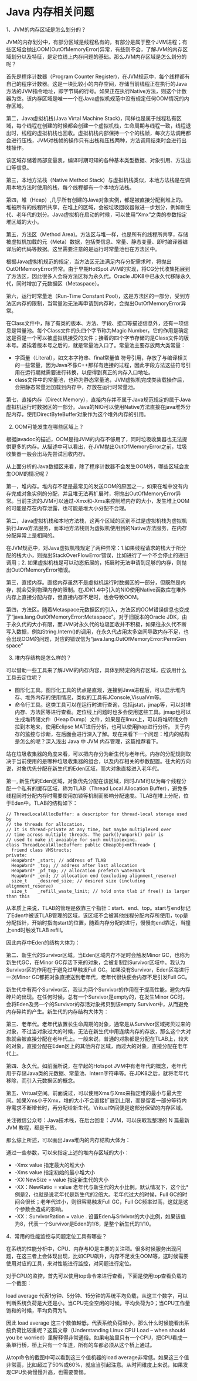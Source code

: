 # Java 内存相关问题

1、JVM的内存区域是怎么划分的？

JVM的内存划分中，有部分区域是线程私有的，有部分是属于整个JVM进程；有些区域会抛出OOM(OutOfMemoryError)异常，有些则不会，了解JVM的内存区域划分以及特征，是定位线上内存问题的基础。那么JVM内存区域是怎么划分的呢？

首先是程序计数器（Program Counter Register)，在JVM规范中，每个线程都有自己的程序计数器。这是一块比较小的内存空间，存储当前线程正在执行的Java方法的JVM指令地址，即字节码的行号。如果正在执行Native方法，则这个计数器为空。该内存区域是唯一一个在Java虚拟机规范中没有规定任何OOM情况的内存区域。

第二，Java虚拟机栈(Java Virtal Machine Stack)，同样也是属于线程私有区域，每个线程在创建的时候都会创建一个虚拟机栈，生命周期与线程一致，线程退出时，线程的虚拟机栈也回收。虚拟机栈内部保持一个个的栈帧，每次方法调用都会进行压栈，JVM对栈帧的操作只有出栈和压栈两种，方法调用结束时会进行出栈操作。

该区域存储着局部变量表，编译时期可知的各种基本类型数据、对象引用、方法出口等信息。

第三，本地方法栈（Native Method Stack）与虚拟机栈类似，本地方法栈是在调用本地方法时使用的栈，每个线程都有一个本地方法栈。

第四，堆（Heap）,几乎所有创建的Java对象实例，都是被直接分配到堆上的。堆被所有的线程所共享，在堆上的区域，会被垃圾回收器做进一步划分，例如新生代、老年代的划分。Java虚拟机在启动的时候，可以使用“Xmx”之类的参数指定堆区域的大小。

第五，方法区（Method Area)。方法区与堆一样，也是所有的线程所共享，存储被虚拟机加载的元（Meta）数据，包括类信息、常量、静态变量、即时编译器编译后的代码等数据。这里需要注意的是运行时常量池也在方法区中。

根据Java虚拟机规范的规定，当方法区无法满足内存分配需求时，将抛出OutOfMemoryError异常。由于早期HotSpot JVM的实现，将CG分代收集拓展到了方法区，因此很多人会将方法区称为永久代。Oracle JDK8中已永久代移除永久代，同时增加了元数据区（Metaspace）。

第六，运行时常量池（Run-Time Constant Pool)，这是方法区的一部分，受到方法区内存的限制，当常量池无法再申请到内存时，会抛出OutOfMemoryError异常。

在Class文件中，除了有类的版本、方法、字段、接口等描述信息外，还有一项信息是常量池。每个Class文件的头四个字节称为Magic Number，它的作用是确定这是否是一个可以被虚拟机接受的文件；接着的四个字节存储的是Class文件的版本号。紧挨着版本号之后的，就是常量池入口了。常量池主要存放两大类常量：

- 字面量（Literal），如文本字符串、final常量值
符号引用，存放了与编译相关的一些常量，因为Java不像C++那样有连接的过程，因此字段方法这些符号引用在运行期就需要进行转换，以便得到真正的内存入口地址。
- class文件中的常量池，也称为静态常量池，JVM虚拟机完成类装载操作后，会把静态常量池加载到内存中，存放在运行时常量池。

第七，直接内存（Direct Memory），直接内存并不属于Java规范规定的属于Java虚拟机运行时数据区的一部分。Java的NIO可以使用Native方法直接在java堆外分配内存，使用DirectByteBuffer对象作为这个堆外内存的引用。

2. OOM可能发生在哪些区域上？

根据javadoc的描述，OOM是指JVM的内存不够用了，同时垃圾收集器也无法提供更多的内存。从描述中可以看出，在JVM抛出OutOfMemoryError之前，垃圾收集器一般会出马先尝试回收内存。

从上面分析的Java数据区来看，除了程序计数器不会发生OOM外，哪些区域会发生OOM的情况呢？

第一，堆内存。堆内存不足是最常见的发送OOM的原因之一，如果在堆中没有内存完成对象实例的分配，并且堆无法再扩展时，将抛出OutOfMemoryError异常。当前主流的JVM可以通过-Xmx和-Xms来控制堆内存的大小，发生堆上OOM的可能是存在内存泄露，也可能是堆大小分配不合理。

第二，Java虚拟机栈和本地方法栈，这两个区域的区别不过是虚拟机栈为虚拟机执行Java方法服务，而本地方法栈则为虚拟机使用到的Native方法服务，在内存分配异常上是相同的。

在JVM规范中，对Java虚拟机栈规定了两种异常：1.如果线程请求的栈大于所分配的栈大小，则抛出StackOverFlowError错误，比如进行了一个不会停止的递归调用；2. 如果虚拟机栈是可以动态拓展的，拓展时无法申请到足够的内存，则抛出OutOfMemoryError错误。

第三，直接内存。直接内存虽然不是虚拟机运行时数据区的一部分，但既然是内存，就会受到物理内存的限制。在JDK1.4中引入的NIO使用Native函数库在堆外内存上直接分配内存，但直接内存不足时，也会导致OOM。

第四，方法区。随着Metaspace元数据区的引入，方法区的OOM错误信息也变成了“java.lang.OutOfMemoryError:Metaspace”。对于旧版本的Oracle JDK，由于永久代的大小有限，而JVM对永久代的垃圾回收并不积极，如果往永久代不断写入数据，例如String.Intern()的调用，在永久代占用太多空间导致内存不足，也会出现OOM的问题，对应的错误信为“java.lang.OutOfMemoryError:PermGen space”

3. 堆内存结构是怎么样的？

可以借助一些工具来了解JVM的内存内容，具体到特定的内存区域，应该用什么工具去定位呢？

* 图形化工具。图形化工具的优点是直观，连接到Java进程后，可以显示堆内存、堆外内存的使用情况，类似的工具有JConsole,VisualVm等。
* 命令行工具。这类工具可以在运行时进行查询，包括jstat，jmap等，可以对堆内存、方法区等进行查看。定位线上问题时也多会使用这些工具。jmap也可以生成堆转储文件（Heap Dump）文件，如果是在linux上，可以将堆转储文件拉到本地来，使用Eclipse MAT进行分析，也可以使用jhap进行分析。
关于内存的监控与诊断，在后面会进行深入了解。现在来看下一个问题：堆内的结构是怎么的呢？深入浅出 Java 中 JVM 内存管理，这篇推荐看下。

站在垃圾收集器的角度来看，可以把内存分为新生代与老年代。内存的分配规则取决于当前使用的是哪种垃圾收集器的组合，以及内存相关的参数配置。往大的方向说，对象优先分配在新生代的Eden区域，而大对象直接进入老年代。

第一, 新生代的Eden区域，对象优先分配在该区域，同时JVM可以为每个线程分配一个私有的缓存区域，称为TLAB（Thread Local Allocation Buffer），避免多线程同时分配内存时需要使用加锁等机制而影响分配速度。TLAB在堆上分配，位于Eden中。TLAB的结构如下：
```
// ThreadLocalAllocBuffer: a descriptor for thread-local storage used by  
// the threads for allocation.  
// It is thread-private at any time, but maybe multiplexed over  
// time across multiple threads. The park()/unpark() pair is  
// used to make it avaiable for such multiplexing.  
class ThreadLocalAllocBuffer: public CHeapObj<mtThread> {  
  friend class VMStructs;  
private:  
  HeapWord* _start; // address of TLAB  
  HeapWord* _top; // address after last allocation  
  HeapWord* _pf_top; // allocation prefetch watermark  
  HeapWord* _end; // allocation end (excluding alignment_reserve)  
  size_t    _desired_size; // desired size (including alignment_reserve)  
  size_t    _refill_waste_limit; // hold onto tlab if free() is larger than this
```
从本质上来说，TLAB的管理是依靠三个指针：start、end、top。start与end标记了Eden中被该TLAB管理的区域，该区域不会被其他线程分配内存所使用，top是分配指针，开始时指向start的位置，随着内存分配的进行，慢慢向end靠近，当撞上end时触发TLAB refill。

因此内存中Eden的结构大体为：

第二、新生代的Survivor区域。当Eden区域内存不足时会触发Minor GC，也称为新生代GC，在Minor GC存活下来的对象，会被复制到Survivor区域中。我认为Survivor区的作用在于避免过早触发Full GC。如果没有Survivor，Eden区每进行一次Minor GC都把对象直接送到老年代，老年代很快便会内存不足引发Full GC。

新生代中有两个Survivor区，我认为两个Survivor的作用在于提高性能，避免内存碎片的出现。在任何时候，总有一个Survivor是empty的，在发生Minor GC时，会将Eden及另一个的Survivor的存活对象拷贝到该empty Survivor中，从而避免内存碎片的产生。新生代的内存结构大体为：

第三、老年代。老年代放置长生命周期的对象，通常是从Survivor区域拷贝过来的对象，不过当对象过大的时候，无法在新生代中用连续内存的存放，那么这个大对象就会被直接分配在老年代上。一般来说，普通的对象都是分配在TLAB上，较大的对象，直接分配在Eden区上的其他内存区域，而过大的对象，直接分配在老年代上。

第四、永久代。如前面所说，在早起的Hotspot JVM中有老年代的概念，老年代用于存储Java类的元数据、常量池、Intern字符串等。在JDK8之后，就将老年代移除，而引入元数据区的概念。

第五、Vritual空间。前面说过，可以使用Xms与Xmx来指定堆的最小与最大空间。如果Xms小于Xmx，堆的大小不会直接扩展到上限，而是留着一部分等待内存需求不断增长时，再分配给新生代。Vritual空间便是这部分保留的内存区域。

关注微信公众号：Java技术栈，在后台回复：JVM，可以获取我整理的 N 篇最新JVM 教程，都是干货。

那么综上所述，可以画出Java堆内的内存结构大体为：

通过一些参数，可以来指定上述的堆内存区域的大小：

* -Xmx value 指定最大的堆大小
* -Xms value 指定初始的最小堆大小
* -XX:NewSize = value 指定新生代的大小
* -XX：NewRatio = value 老年代与新生代的大小比例。默认情况下，这个比*例是2，也就是说老年代是新生代的2倍大。老年代过大的时候，Full GC的时间会很长；老年代过小，则很容易触发Full GC，Full GC频率过高，这就是这个参数会造成的影响。
* -XX：SurvivorRation = value . 设置Eden与Srivivor的大小比例，如果该值为8，代表一个Survivor是Eden的1/8，是整个新生代的1/10。

4、常用的性能监控与问题定位工具有哪些？

在系统的性能分析中，CPU、内存与IO是主要的关注项。很多时候服务出现问题，在这三者上会体现出现，比如CPU飙升，内存不足发生OOM等，这时候需要使用对应的工具，来对性能进行监控，对问题进行定位。

对于CPU的监控，首先可以使用top命令来进行查看，下面是使用top查看负载的一个截图：

load average 代表1分钟、5分钟、15分钟的系统平均负载，从这三个数字，可以判断系统负荷是大还是小。当CPU完全空闲的时候，平均负荷为0；当CPU工作量饱和的时候，平均负荷为1。

因此 load average 这三个数值越低，代表系统负荷越小，那么什么时候能看出系统负荷比较重呢？这篇文章（Understanding Linux CPU Load – when should you be worried）里解释得非常通俗。如果电脑里只有一个CPU，把CPU看成一条单行桥，桥上只有一个车道，所有的车都必须从这个桥上通过。

从top命令的截图中可以看到这三个值机器的load average非常低。如果这三个值非常高，比如超过了50%或60%，就应当引起注意。从时间维度上来说，如果发现CPU负荷慢慢升高，也需要警惕。